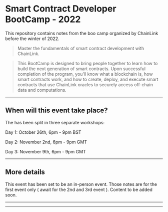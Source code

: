 # Smart Contract Developer BootCamp - 2022

This repository contains notes from the boo camp organized by ChainLink before the winter of 2022.

> Master the fundamentals of smart contract development with ChainLink.

> This BootCamp is designed to bring people together to learn how to build the next generation of smart contracts. Upon successful completion of the program, you’ll know what a blockchain is, how smart contracts work, and how to create, deploy, and execute smart contracts that use ChainLink oracles to securely access off-chain data and computations.

---

## When will this event take place?

The has been split in three separate workshops:

Day 1: October 26th, 6pm - 9pm BST

Day 2: November 2nd, 6pm - 9pm GMT

Day 3: November 9th, 6pm - 9pm GMT

---

## More details

This event has been set to be an in-person event. Those notes are for the first event only ( await for the 2nd and 3rd event ).
Content to be added soon.

---
---
